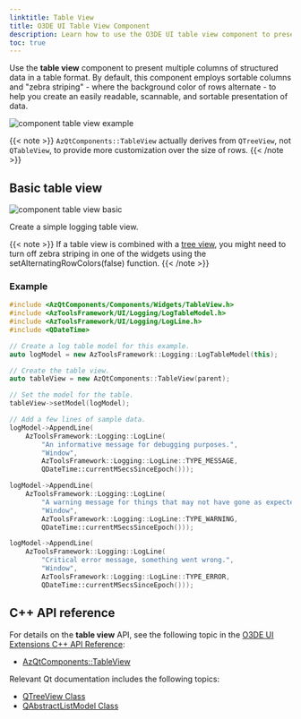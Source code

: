 ```yaml
---
linktitle: Table View
title: O3DE UI Table View Component
description: Learn how to use the O3DE UI table view component to present columns of structured data in O3DE tools and Gems.
toc: true
---
```


Use the **table view** component to present multiple columns of structured data in a table format. By default, this component employs sortable columns and "zebra striping" - where the background color of rows alternate - to help you create an easily readable, scannable, and sortable presentation of data.

![component table view example](/images/tools-ui/component-table-view-example.png)

{{< note >}}
`AzQtComponents::TableView` actually derives from `QTreeView`, not `QTableView`, to provide more customization over the size of rows.
{{< /note >}}

## Basic table view

![component table view basic](/images/tools-ui/component-table-view-basic.png)

Create a simple logging table view.

{{< note >}}
If a table view is combined with a [tree view](/docs/tools-ui/component-library/uidev-tree-view-component), you might need to turn off zebra striping in one of the widgets using the setAlternatingRowColors(false) function.
{{< /note >}}

### Example

```cpp
#include <AzQtComponents/Components/Widgets/TableView.h>
#include <AzToolsFramework/UI/Logging/LogTableModel.h>
#include <AzToolsFramework/UI/Logging/LogLine.h>
#include <QDateTime>

// Create a log table model for this example.
auto logModel = new AzToolsFramework::Logging::LogTableModel(this);

// Create the table view.
auto tableView = new AzQtComponents::TableView(parent);

// Set the model for the table.
tableView->setModel(logModel);

// Add a few lines of sample data.
logModel->AppendLine(
    AzToolsFramework::Logging::LogLine(
        "An informative message for debugging purposes.",
        "Window",
        AzToolsFramework::Logging::LogLine::TYPE_MESSAGE,
        QDateTime::currentMSecsSinceEpoch()));

logModel->AppendLine(
    AzToolsFramework::Logging::LogLine(
        "A warning message for things that may not have gone as expected.",
        "Window",
        AzToolsFramework::Logging::LogLine::TYPE_WARNING,
        QDateTime::currentMSecsSinceEpoch()));

logModel->AppendLine(
    AzToolsFramework::Logging::LogLine(
        "Critical error message, something went wrong.",
        "Window",
        AzToolsFramework::Logging::LogLine::TYPE_ERROR,
        QDateTime::currentMSecsSinceEpoch()));
```

## C++ API reference

For details on the **table view** API, see the following topic in the [O3DE UI Extensions C++ API Reference](/docs/api/frameworks/azqtcomponents/namespace_az_qt_components.html):
+  [AzQtComponents::TableView](/docs/api/frameworks/azqtcomponents/class_az_qt_components_1_1_table_view.html)

Relevant Qt documentation includes the following topics:
+  [QTreeView Class](https://doc.qt.io/qt-5/qtreeview.html)
+  [QAbstractListModel Class](https://doc.qt.io/qt-5/qabstractlistmodel.html)
